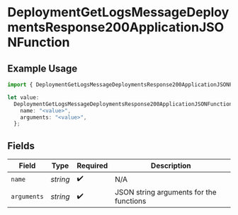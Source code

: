 # DeploymentGetLogsMessageDeploymentsResponse200ApplicationJSONFunction

## Example Usage

```typescript
import { DeploymentGetLogsMessageDeploymentsResponse200ApplicationJSONFunction } from "@orq-ai/node/models/operations";

let value:
  DeploymentGetLogsMessageDeploymentsResponse200ApplicationJSONFunction = {
    name: "<value>",
    arguments: "<value>",
  };
```

## Fields

| Field                                   | Type                                    | Required                                | Description                             |
| --------------------------------------- | --------------------------------------- | --------------------------------------- | --------------------------------------- |
| `name`                                  | *string*                                | :heavy_check_mark:                      | N/A                                     |
| `arguments`                             | *string*                                | :heavy_check_mark:                      | JSON string arguments for the functions |
